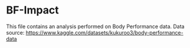# BF-Impact
This file contains an analysis performed on Body Performance data. 
Data source: https://www.kaggle.com/datasets/kukuroo3/body-performance-data 
